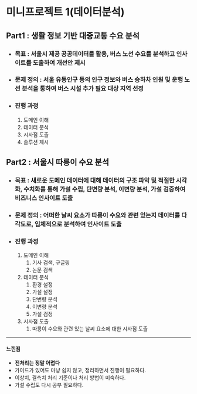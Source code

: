 # 미니프로젝트 1(데이터분석)

## Part1 : 생활 정보 기반 대중교통 수요 분석

+ ### 목표 : 서울시 제공 공공데이터를 활용, 버스 노선 수요를 분석하고 인사이트를 도출하여 개선안 제시
+ ### 문제 정의 : 서울 유동인구 등의 인구 정보와 버스 승하차 인원 및 운행 노선 분석을 통하여 버스 시설 추가 필요 대상 지역 선정
+ ### 진행 과정
    1. 도메인 이해
    2. 데이터 분석
    3. 시사점 도출
    4. 솔루션 제시
## Part2 : 서울시 따릉이 수요 분석

+ ### 목표 : 새로운 도메인 데이터에 대해 데이터의 구조 파악 및 적절한 시각화, 수치화를 통해 가설 수립, 단변량 분석, 이변량 분석, 가설 검증하여 비즈니스 인사이트 도출
+ ### 문제 정의 : 어떠한 날씨 요소가 따릉이 수요와 관련 있는지 데이터를 다각도로, 입체적으로 분석하여 인사이트 도출
+ ### 진행 과정
    1. 도메인 이해
        1. 기사 검색, 구글링
        2. 논문 검색
    2. 데이터 분석
        1. 환경 설정
        2. 가설 설정
        3. 단변량 분석
        4. 이변량 분석
        5. 가설 검정
    3. 시사점 도출
        1. 따릉이 수요와 관련 있는 날씨 요소에 대한 시사점 도출
        
---
#### 느낀점
- <b>전처리는 정말 어렵다</b>
- 가이드가 있어도 마냥 쉽지 않고, 정리하면서 진행이 필요하다.
- 이상치, 결측치 처리 기준이나 처리 방법이 미숙하다.
- 가설 수립도 다시 공부 필요하다.
